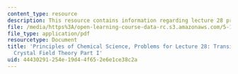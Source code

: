 ```yaml
---
content_type: resource
description: This resource contains information regarding lecture 28 problem.
file: /media/https%3A/open-learning-course-data-rc.s3.amazonaws.com/5-111sc-principles-of-chemical-science-fall-2014/44430291254e19d44f652e6e1ce38c2a_MIT5_111F14_Lec28Prob.pdf
file_type: application/pdf
resourcetype: Document
title: 'Principles of Chemical Science, Problems for Lecture 28: Transition Metals:
  Crystal Field Theory Part I'
uid: 44430291-254e-19d4-4f65-2e6e1ce38c2a
---
```

